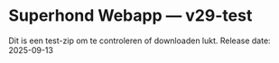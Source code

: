 # Superhond Webapp — v29-test

Dit is een test-zip om te controleren of downloaden lukt.
Release date: 2025-09-13
